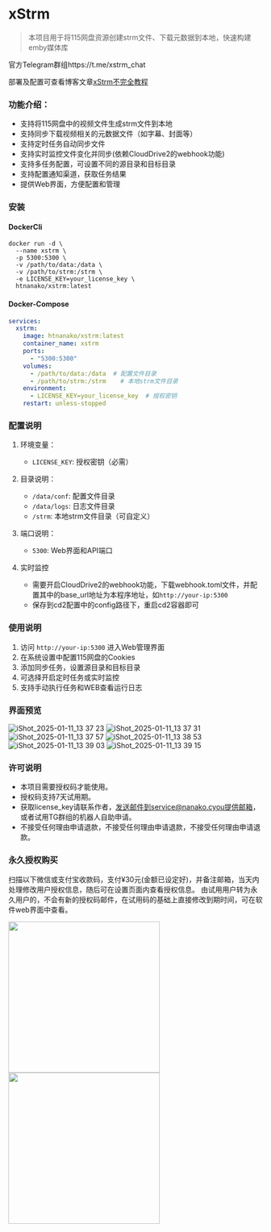 # xStrm

> 本项目用于将115网盘资源创建strm文件、下载元数据到本地，快速构建emby媒体库
>
官方Telegram群组https://t.me/xstrm_chat

部署及配置可查看博客文章[xStrm不完全教程](https://blog.nanako.vip/?p=226)

### 功能介绍：
- 支持将115网盘中的视频文件生成strm文件到本地
- 支持同步下载视频相关的元数据文件（如字幕、封面等）
- 支持定时任务自动同步文件
- 支持实时监控文件变化并同步(依赖CloudDrive2的webhook功能)
- 支持多任务配置，可设置不同的源目录和目标目录
- 支持配置通知渠道，获取任务结果
- 提供Web界面，方便配置和管理

### 安装
#### DockerCli
```shell
docker run -d \
  --name xstrm \
  -p 5300:5300 \
  -v /path/to/data:/data \
  -v /path/to/strm:/strm \
  -e LICENSE_KEY=your_license_key \
  htnanako/xstrm:latest
```

#### Docker-Compose
```yaml
services:
  xstrm:
    image: htnanako/xstrm:latest
    container_name: xstrm
    ports:
      - "5300:5300"
    volumes:
      - /path/to/data:/data  # 配置文件目录
      - /path/to/strm:/strm    # 本地strm文件目录
    environment:
      - LICENSE_KEY=your_license_key  # 授权密钥
    restart: unless-stopped
```

### 配置说明
1. 环境变量：
   - `LICENSE_KEY`: 授权密钥（必需）

2. 目录说明：
   - `/data/conf`: 配置文件目录
   - `/data/logs`: 日志文件目录
   - `/strm`: 本地strm文件目录（可自定义）

3. 端口说明：
   - `5300`: Web界面和API端口

4. 实时监控
    - 需要开启CloudDrive2的webhook功能，下载webhook.toml文件，并配置其中的base_url地址为本程序地址，如`http://your-ip:5300`
    - 保存到cd2配置中的config路径下，重启cd2容器即可

### 使用说明
1. 访问 `http://your-ip:5300` 进入Web管理界面
2. 在系统设置中配置115网盘的Cookies
3. 添加同步任务，设置源目录和目标目录
4. 可选择开启定时任务或实时监控
5. 支持手动执行任务和WEB查看运行日志

### 界面预览

![iShot_2025-01-11_13 37 23](https://github.com/user-attachments/assets/155ab4d9-4492-42af-ac00-bf262beb8db8)
![iShot_2025-01-11_13 37 31](https://github.com/user-attachments/assets/db0d44ac-ae0e-45ca-b030-05e1a4995c04)
![iShot_2025-01-11_13 37 57](https://github.com/user-attachments/assets/bbf474da-2907-46b1-818d-cbdc8c88fe3f)
![iShot_2025-01-11_13 38 53](https://github.com/user-attachments/assets/a68ac41d-175b-4466-b172-be3430829fb0)
![iShot_2025-01-11_13 39 03](https://github.com/user-attachments/assets/de1db0b9-4fa3-4612-93c5-26377d487cb6)
![iShot_2025-01-11_13 39 15](https://github.com/user-attachments/assets/49d70850-170e-41a5-9ec8-addc3ab53bbb)



### 许可说明
- 本项目需要授权码才能使用。
- 授权码支持7天试用期。
- 获取license_key请联系作者，发送邮件到service@nanako.cyou提供邮箱，或者试用TG群组的机器人自助申请。
- 不接受任何理由申请退款，不接受任何理由申请退款，不接受任何理由申请退款。

### 永久授权购买
扫描以下微信或支付宝收款码，支付¥30元(金额已设定好)，并备注邮箱，当天内处理修改用户授权信息，随后可在设置页面内查看授权信息。
由试用用户转为永久用户的，不会有新的授权码邮件，在试用码的基础上直接修改到期时间，可在软件web界面中查看。

<img src="https://github.com/user-attachments/assets/e3d6dd1c-12da-4dff-813e-582ec3c67389" width="300px"  />
<img src="https://github.com/user-attachments/assets/c0c6dcae-0c9f-435a-b2dd-228b791665bb" width="300px"  />

